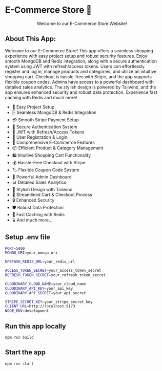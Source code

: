 # E-Commerce Store 🛒
<p align="center">Welcome to our E-Commerce Store Website!</p>

## About This App:

Welcome to our E-Commerce Store! This app offers a seamless shopping experience with easy project setup and robust security features. Enjoy smooth MongoDB and Redis integration, along with a secure authentication system using JWT with refresh/access tokens. Users can effortlessly register and log in, manage products and categories, and utilize an intuitive shopping cart. Checkout is hassle-free with Stripe, and the app supports flexible coupon codes. Admins have access to a powerful dashboard with detailed sales analytics. The stylish design is powered by Tailwind, and the app ensures enhanced security and robust data protection. Experience fast caching with Redis and much more!

- 🚀 Easy Project Setup
- 🗄️ Seamless MongoDB & Redis Integration
- 💳 Smooth Stripe Payment Setup
- 🔐 Secure Authentication System
- 🔑 JWT with Refresh/Access Tokens
- 📝 User Registration & Login
- 🛒 Comprehensive E-Commerce Features
- 📦 Efficient Product & Category Management
- 🛍️ Intuitive Shopping Cart Functionality
- 💰 Hassle-Free Checkout with Stripe
- 🏷️ Flexible Coupon Code System
- 👑 Powerful Admin Dashboard
- 📊 Detailed Sales Analytics
- 🎨 Stylish Design with Tailwind
- 🛒 Streamlined Cart & Checkout Process
- 🔒 Enhanced Security
- 🛡️ Robust Data Protection
- 🚀 Fast Caching with Redis
- ⌛ And much more...

## Setup .env file

```bash
PORT=5000
MONGO_URI=your_mongo_uri

UPSTASH_REDIS_URL=your_redis_url

ACCESS_TOKEN_SECRET=your_access_token_secret
REFRESH_TOKEN_SECRET=your_refresh_token_secret

CLOUDINARY_CLOUD_NAME=your_cloud_name
CLOUDINARY_API_KEY=your_api_key
CLOUDINARY_API_SECRET=your_api_secret

STRIPE_SECRET_KEY=your_stripe_secret_key
CLIENT_URL=http://localhost:5173
NODE_ENV=development
```

## Run this app locally

```shell
npm run build
```

## Start the app

```shell
npm run start
```
